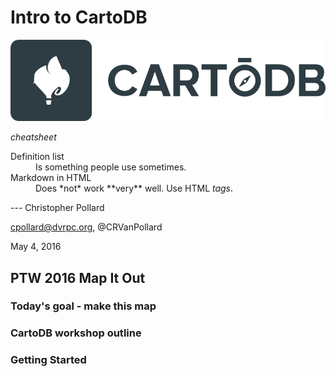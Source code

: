 # Intro to CartoDB
![alt text](https://raw.githubusercontent.com/crvanpollard/PWT2016_CartoDB/master/img/cartodb.png)

<i>cheatsheet</i>
<dl>
  <dt>Definition list</dt>
  <dd>Is something people use sometimes.</dd>

  <dt>Markdown in HTML</dt>
  <dd>Does *not* work **very** well. Use HTML <em>tags</em>.</dd>
</dl>
---
Christopher Pollard

cpollard@dvrpc.org, @CRVanPollard

May 4, 2016

PTW 2016 Map It Out
---
### Today's goal - make this map

### CartoDB workshop outline

### Getting Started